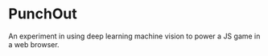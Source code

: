 # PunchOut
An experiment in using deep learning machine vision to power a JS game in a web browser.
